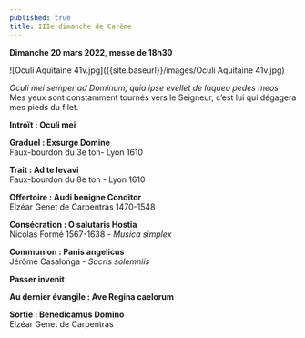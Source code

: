 ```yaml
---
published: true
title: IIIe dimanche de Carême
---
```

**Dimanche 20 mars 2022, messe de 18h30**

![Oculi Aquitaine 41v.jpg]({{site.baseurl}}/images/Oculi Aquitaine 41v.jpg)

*Oculi mei semper ad Dominum, quia ipse evellet de laqueo pedes meos*  
Mes yeux sont constamment tournés vers le Seigneur, c’est lui qui dégagera mes pieds du filet.

**Introït : Oculi mei**

**Graduel : Exsurge Domine**  
Faux-bourdon du 3e ton- Lyon 1610

**Trait : Ad te levavi**  
Faux-bourdon du 8e ton - Lyon 1610

**Offertoire : Audi benigne Conditor**  
Elzéar Genet de Carpentras 1470-1548

**Consécration : O salutaris Hostia**  
Nicolas Formé 1567-1638 - *Musica simplex*

**Communion : Panis angelicus**  
Jérôme Casalonga - *Sacris solemniis*

**Passer invenit** 

**Au dernier évangile : Ave Regina caelorum**

**Sortie : Benedicamus Domino**  
Elzéar Genet de Carpentras
